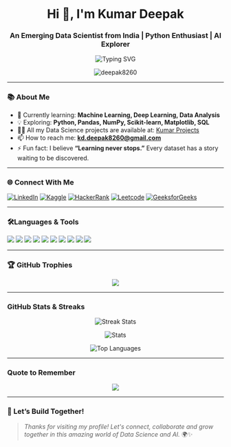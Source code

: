 <h1 align="center">Hi 👋, I'm Kumar Deepak</h1>
<h3 align="center">An Emerging Data Scientist from India | Python Enthusiast | AI Explorer</h3>

<p align="center">
  <img src="https://readme-typing-svg.herokuapp.com?font=Fira+Code&size=22&pause=1000&color=36BCF7&center=true&vCenter=true&width=435&lines=Passionate+about+Data+Science;Lifelong+learner+and+AI+enthusiast;Sharing+my+Python+journey+here+🧠" alt="Typing SVG" />
</p>

<p align="center">
  <img src="https://komarev.com/ghpvc/?username=deepak8260&label=👁️+Profile+views&color=blue&style=flat-square" alt="deepak8260" />
</p>

---

### 📚 About Me

- 🌱 Currently learning: **Machine Learning, Deep Learning, Data Analysis**
- 💡 Exploring: **Python, Pandas, NumPy, Scikit-learn, Matplotlib, SQL**
- 👨‍💻 All my Data Science projects are available at: [Kumar Projects](https://github.com/Deepak8260/Kumar-Projects)
- 📫 How to reach me: **kd.deepak8260@gmail.com**
- ⚡ Fun fact: I believe **“Learning never stops.”** Every dataset has a story waiting to be discovered.

---

### 🌐 Connect With Me

<p align="left">
  <a href="https://www.linkedin.com/in/deepak-kumar-mohanty-09aa59230/" target="_blank"><img alt="LinkedIn" src="https://img.shields.io/badge/LinkedIn-blue?style=for-the-badge&logo=linkedin&logoColor=white" /></a>
  <a href="https://kaggle.com/kumardeepak8260" target="_blank"><img alt="Kaggle" src="https://img.shields.io/badge/Kaggle-20BEFF?style=for-the-badge&logo=kaggle&logoColor=white" /></a>
  <a href="https://www.hackerrank.com/profile/kd8260" target="_blank"><img alt="HackerRank" src="https://img.shields.io/badge/HackerRank-2EC866?style=for-the-badge&logo=HackerRank&logoColor=white"/></a>
  <a href="https://leetcode.com/u/kd8260/" target="_blank"><img alt="Leetcode" src="https://img.shields.io/badge/LeetCode-FFA116?style=for-the-badge&logo=leetcode&logoColor=white" /></a>
  <a href="https://www.geeksforgeeks.org/user/kumar8260/" target="_blank"><img alt="GeeksforGeeks" src="https://img.shields.io/badge/GeeksforGeeks-2F8D46?style=for-the-badge&logo=geeksforgeeks&logoColor=white" /></a>
</p>

---

### 🛠Languages & Tools

<p align="left">
  <img src="https://img.shields.io/badge/Python-3776AB?style=flat&logo=python&logoColor=white" />
  <img src="https://img.shields.io/badge/Pandas-150458?style=flat&logo=pandas&logoColor=white" />
  <img src="https://img.shields.io/badge/NumPy-013243?style=flat&logo=numpy&logoColor=white" />
  <img src="https://img.shields.io/badge/Matplotlib-ffffff?style=flat&logo=matplotlib&logoColor=black" />
  <img src="https://img.shields.io/badge/Seaborn-00CED1?style=flat&logo=seaborn&logoColor=white" />
  <img src="https://img.shields.io/badge/C-00599C?style=flat&logo=c&logoColor=white" />
  <img src="https://img.shields.io/badge/C%2B%2B-00599C?style=flat&logo=c%2B%2B&logoColor=white" />
  <img src="https://img.shields.io/badge/Java-007396?style=flat&logo=java&logoColor=white" />
  <img src="https://img.shields.io/badge/Linux-FCC624?style=flat&logo=linux&logoColor=black" />
  <img src="https://img.shields.io/badge/Git-F05032?style=flat&logo=git&logoColor=white" />
</p>

---

### 🏆 GitHub Trophies

<p align="center">
  <img src="https://github-profile-trophy.vercel.app/?username=deepak8260&theme=algolia&row=1&column=7" />
</p>

---

### GitHub Stats & Streaks

<p align="center">
  <img src="https://github-readme-streak-stats.herokuapp.com/?user=deepak8260&theme=tokyonight" alt="Streak Stats" />
</p>

<p align="center">
  <img src="https://github-readme-stats.vercel.app/api?username=deepak8260&show_icons=true&theme=tokyonight" alt="Stats" />
</p>

<p align="center">
  <img src="https://github-readme-stats.vercel.app/api/top-langs/?username=deepak8260&layout=compact&theme=tokyonight" alt="Top Languages" />
</p>

---

### Quote to Remember

<p align="center">
  <img src="https://quotes-github-readme.vercel.app/api?type=horizontal&theme=merko" />
</p>

---

### 🚀 Let’s Build Together!

> *Thanks for visiting my profile! Let's connect, collaborate and grow together in this amazing world of Data Science and AI.* 🌍✨
